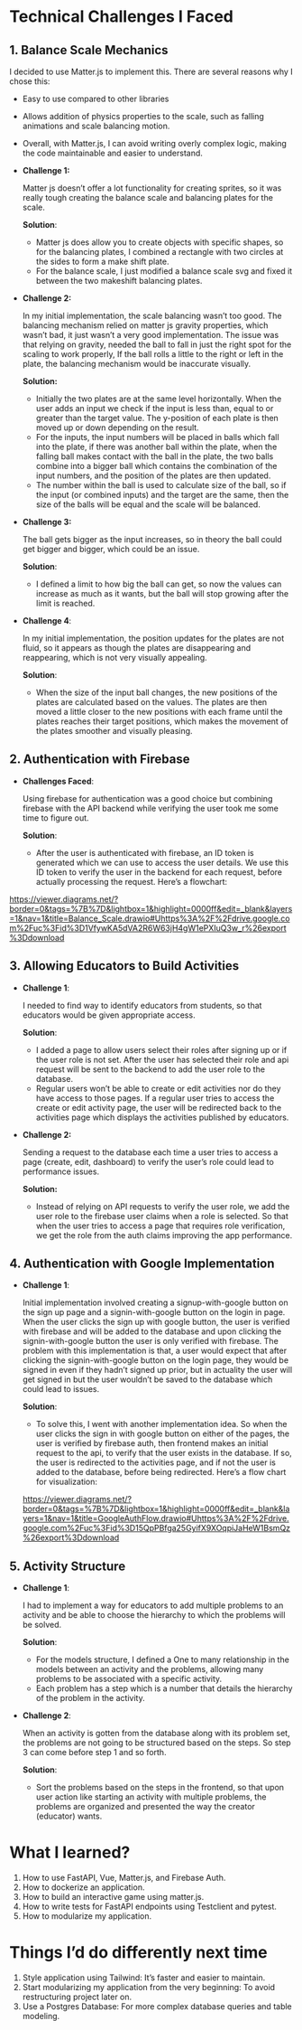 
# Technical Challenges I Faced

## 1. Balance Scale Mechanics

 I decided to use Matter.js to implement this. There are several reasons why I chose this:

- Easy to use compared to other libraries
- Allows addition of physics properties to the scale, such as falling animations and scale balancing motion.
- Overall, with Matter.js, I can avoid writing overly complex logic, making the code maintainable and easier to understand.

- **Challenge 1:**
    
    Matter js doesn’t offer a lot functionality for creating sprites, so it was really tough creating the          balance scale and balancing plates for the scale.
    
    **Solution**:
    
    - Matter js does allow you to create objects with specific shapes, so for the balancing plates, I combined a rectangle with two circles at the sides to form a make shift plate.
    - For the balance scale, I just modified a balance scale svg and fixed it between the two makeshift balancing plates.
    
- **Challenge 2:**
    
    In my initial implementation, the scale balancing wasn’t too good. The balancing mechanism relied on matter js gravity properties, which wasn’t bad, it just wasn’t a very good implementation. The issue was that relying on gravity, needed the ball to fall in just the right spot for the scaling to work properly, If the ball rolls a little to the right or left in the plate, the balancing mechanism would be inaccurate visually. 
    
    **Solution:**
    
    - Initially the two plates are at the same level horizontally. When the user adds an input we check if the input is less than, equal to or greater than the target value. The y-position of each plate is then moved up or down depending on the result.
    - For the inputs, the input numbers will be placed in balls which fall into the plate, if there was another ball within the plate, when the falling ball makes contact with the ball in the plate, the two balls combine into a bigger ball which contains the combination of the input numbers, and the position of the plates are then updated.
    - The number within the ball is used to calculate size of the ball, so if the input (or combined inputs) and the target are the same, then the size of the balls will be equal and the scale will be balanced.
    
- **Challenge 3:**
    
    The ball gets bigger as the input increases, so in theory the ball could get bigger and bigger, which could be an issue.
    
    **Solution**:
    
    - I defined a limit to how big the ball can get, so now the values can increase as much as it wants, but the ball will stop growing after the limit is reached.
    
- **Challenge 4**:
    
    In my initial implementation, the position updates for the plates are not fluid, so it appears as though the plates are disappearing and reappearing, which is not very visually appealing.
    
    **Solution**:
    
    - When the size of the input ball changes, the new positions of the plates are calculated based on the values. The plates are then moved a little closer to the new positions with each frame until the plates reaches their target positions, which makes the movement of the plates smoother and visually pleasing.

## 2. Authentication with Firebase

- **Challenges Faced**:
    
    Using firebase for authentication was a good choice but combining firebase with the API backend while verifying the user took me some time to figure out.
    
    **Solution**:
    
    - After the user is authenticated with firebase,  an ID token is generated which we can use to access the user details. We use this ID token to verify the user in the backend for each request, before actually processing the request. Here’s a flowchart:

https://viewer.diagrams.net/?border=0&tags=%7B%7D&lightbox=1&highlight=0000ff&edit=_blank&layers=1&nav=1&title=Balance_Scale.drawio#Uhttps%3A%2F%2Fdrive.google.com%2Fuc%3Fid%3D1VfywKA5dVA2R6W63jH4gW1ePXIuQ3w_r%26export%3Ddownload

## 3. Allowing Educators to Build Activities

- **Challenge 1**:
    
    I needed to find way to identify educators from students, so that educators would be given appropriate access. 
    
    **Solution**:
    
    - I added a page to allow users select their roles after signing up or if the user role is not set. After the user has selected their role and api request will be sent to the backend to add the user role to the database.
    - Regular users won’t be able to create or edit activities nor do they have access to those pages. If a regular user tries to access the create or edit activity page, the user will be redirected back to the activities page which displays the activities published by educators.

- **Challenge 2:**
    
    Sending a request to the database each time a user tries to access a page (create, edit, dashboard) to verify the user’s role could lead to performance issues. 
    
    **Solution:**
    
    - Instead of relying on API requests to verify the user role, we add the user role to the firebase user claims when a role is selected. So that when the user tries to access a page that requires role verification, we get the role from the auth claims improving the app performance.

## 4. Authentication with Google Implementation

- **Challenge 1**:
    
    Initial implementation involved creating a signup-with-google button on the sign up page and a signin-with-google button on the login in page. When the user clicks the sign up with google button, the user is verified with firebase and will be added to the database and upon clicking the signin-with-google button the user is only verified with firebase. 
    The problem with this implementation is that, a user would expect that after clicking the signin-with-google button on the login page, they would be signed in even if they hadn’t signed up prior, but in actuality the user will get signed in but the user wouldn’t be saved to the database which could lead to issues.
    
    **Solution**:
    
    - To solve this, I went with another implementation idea. So when the user clicks the sign in with google button on either of the pages, the user is verified by firebase auth, then frontend makes an initial request to the api, to verify that the user exists in the database. If so, the user is redirected to the activities page, and if not the user is added to the database, before being redirected. Here’s a flow chart for visualization:
    
    https://viewer.diagrams.net/?border=0&tags=%7B%7D&lightbox=1&highlight=0000ff&edit=_blank&layers=1&nav=1&title=GoogleAuthFlow.drawio#Uhttps%3A%2F%2Fdrive.google.com%2Fuc%3Fid%3D15QpPBfga25GyifX9XOqpiJaHeW1BsmQz%26export%3Ddownload
    

## 5. Activity Structure

- **Challenge 1**:
    
    I had to implement a way for educators to add multiple problems to an activity and be able to choose the hierarchy to which the problems will be solved.
    
    **Solution**:
    
    - For the models structure, I defined a One to many relationship in the models between an activity and the problems, allowing many problems to be associated with a specific activity.
    - Each problem has a step which is a number that details the hierarchy of the problem in the activity.

- **Challenge 2**:
    
    When an activity is gotten from the database along with its problem set, the problems are not going to be structured based on the steps. So step 3 can come before step 1 and so forth.
    
    **Solution**:
    
    - Sort the problems based on the steps in the frontend, so that upon user action like starting an activity with multiple problems, the problems are organized and presented the way the creator (educator) wants.

# What I learned?

1. How to use FastAPI, Vue, Matter.js, and Firebase Auth.
2. How to dockerize an application.
3. How to build an interactive game using matter.js.
4. How to write tests for FastAPI endpoints using Testclient and pytest.
5. How to modularize my application.

# Things I’d do differently next time

1. Style application using Tailwind: It’s faster and easier to maintain.
2. Start modularizing my application from the very beginning: To avoid restructuring project later on.
3. Use a Postgres Database: For more complex database queries and table modeling.
